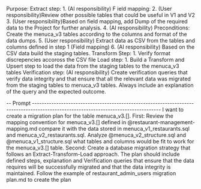 Purpose: 
Extract step:
    1. (AI responsibility) F    ield mapping:
    2. (User responsibility)Review other possible tables that could be useful in V1 and V2
    3. (User responsibility)Based on field mapping, add Dump of the required data to the Project for further analysis.
    4. (AI responsibility) Preconditions: Create the menuca_v3 tables according to the columns and format of the data dumps.
    5. (User responsibility) Extract data as CSV from the tables and columns defined in step 1 (Field mapping) 
    6. (AI responsibility) Based on the CSV data build the staging tables.
Transform Step:
    1. Verify format discrepencies accoross the CSV file
Load step: 
    1. Build a Transform and Upsert step to load the data from the staging tables to the menuca_v3 tables
Verification step: 
    (AI responsibility) Create verification queries that verify data integrity and that ensure that all the relevant data was migrated from the staging tables to menuca_v3 tables. Always include an explanation of the query and the expected outcome.


-- Prompt -----------------------------------------------------------------------------------------------------------------------------------
I want to create a migration plan for the table menuca_v3.[]. 
First: Review the mapping convention for menuca_v3.[] defined in @restaurant-management-mapping.md compare it with the data stored in menuca_v1_restaurants.sql and menuca_v2_restaurants.sql. Analyze @menuca_v2_structure.sql and @menuca_v1_structure.sql what tables and columns would be fit to work for the  menuca_v3.[] table.
Second: Create a database migration strategy that follows an Extract-Transform-Load approach. The plan should include defined steps, explanation and Verification queries that ensure that the data requires will be successfully migrated and that the data integrity is maintained. Follow the example of restaurant_admin_users migration plan.md to create the plan













